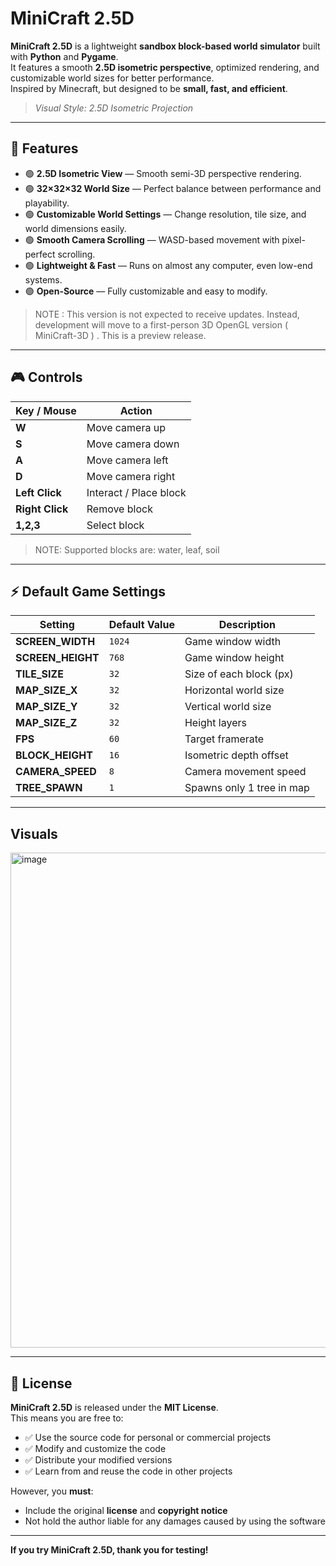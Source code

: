 # MiniCraft 2.5D

**MiniCraft 2.5D** is a lightweight **sandbox block-based world simulator** built with **Python** and **Pygame**.  
It features a smooth **2.5D isometric perspective**, optimized rendering, and customizable world sizes for better performance.  
Inspired by Minecraft, but designed to be **small, fast, and efficient**.

> *Visual Style: 2.5D Isometric Projection*

---

## 🚀 Features

- 🟢 **2.5D Isometric View** — Smooth semi-3D perspective rendering.
- 🟢 **32×32×32 World Size** — Perfect balance between performance and playability.
- 🟢 **Customizable World Settings** — Change resolution, tile size, and world dimensions easily.
- 🟢 **Smooth Camera Scrolling** — WASD-based movement with pixel-perfect scrolling.
- 🟢 **Lightweight & Fast** — Runs on almost any computer, even low-end systems.
- 🟢 **Open-Source** — Fully customizable and easy to modify.


> NOTE : This version is not expected to receive updates. Instead, development will move to a first-person 3D OpenGL version ( MiniCraft-3D ) . This is a preview release.



---

## 🎮 Controls

| Key / Mouse      | Action                 |
|------------------|------------------------|
| **W**            | Move camera up         |
| **S**            | Move camera down       |
| **A**            | Move camera left       |
| **D**            | Move camera right      |
| **Left Click**   | Interact / Place block |
| **Right Click**  | Remove block           |
| **1,2,3**        | Select block           |


> NOTE: Supported blocks are: water, leaf, soil
---

## ⚡ Default Game Settings

| Setting          | Default Value | Description              |
|------------------|--------------|---------------------------|
| **SCREEN_WIDTH** | `1024`       | Game window width         |
| **SCREEN_HEIGHT**| `768`        | Game window height        |
| **TILE_SIZE**    | `32`         | Size of each block (px)   |
| **MAP_SIZE_X**   | `32`         | Horizontal world size     |
| **MAP_SIZE_Y**   | `32`         | Vertical world size       |
| **MAP_SIZE_Z**   | `32`         | Height layers             |
| **FPS**          | `60`         | Target framerate          |
| **BLOCK_HEIGHT** | `16`         | Isometric depth offset    |
| **CAMERA_SPEED** | `8`          | Camera movement speed     |
| **TREE_SPAWN**   | `1`          | Spawns only 1 tree in map |

---


## Visuals


<img width="1020" height="792" alt="image" src="https://github.com/user-attachments/assets/dbe2968c-3af3-4c51-96fc-346930c4d1dd" />



---



## 📄 License

**MiniCraft 2.5D** is released under the **MIT License**.  
This means you are free to:

- ✅ Use the source code for personal or commercial projects  
- ✅ Modify and customize the code  
- ✅ Distribute your modified versions  
- ✅ Learn from and reuse the code in other projects  

However, you **must**:

- Include the original **license** and **copyright notice**  
- Not hold the author liable for any damages caused by using the software  

---

**If you try MiniCraft 2.5D, thank you for testing!**
